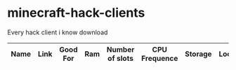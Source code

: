 # minecraft-hack-clients
Every hack client i know download

Name | Link | Good For | Ram | Number of slots | CPU Frequence | Storage | Location | 24/7 | Link | No Registering | Technical support 
|--|--|--|--|--|--|--|--|--|--|--|--|
